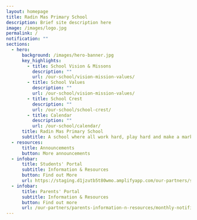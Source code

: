 ```yaml
---
layout: homepage
title: Radin Mas Primary School
description: Brief site description here
image: /images/logo.jpg
permalink: /
notification: ""
sections:
  - hero:
      background: /images/hero-banner.jpg
      key_highlights:
        - title: School Vision & Missons
          description: ""
          url: /our-school/vision-mission-values/
        - title: School Values
          description: ""
          url: /our-school/vision-mission-values/
        - title: School Crest
          description: ""
          url: /our-school/school-crest/
        - title: Calendar
          description: ""
          url: /our-school/calendar/
      title: Radin Mas Primary School
      subtitle: A school where all work hard, play hard and make a mark
  - resources:
      title: Announcements
      button: More announcements
  - infobar:
      title: Students' Portal
      subtitle: Information & Resources
      button: Find out More
      url: https://staging.d1jzutb5t80wmo.amplifyapp.com/our-partners/students-portal/
  - infobar:
      title: Parents' Portal
      subtitle: Information & Resources
      button: Find out more
      url: /our-partners/parents-information-n-resources/monthly-notifications/
---
```

